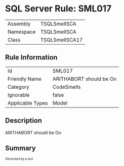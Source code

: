 ﻿# SQL Server Rule: SML017
  
|    |    |
|----|----|
| Assembly | TSQLSmellSCA |
| Namespace | TSQLSmellSCA |
| Class | TSQLSmellSCA17 |
  
## Rule Information
  
|    |    |
|----|----|
| Id | SML017 |
| Friendly Name | ARITHABORT should be On |
| Category | CodeSmells |
| Ignorable | false |
| Applicable Types | Model  |
  
## Description
  
ARITHABORT should be On
  
## Summary
  

  
<sub><sup>Generated by a tool</sup></sub>

